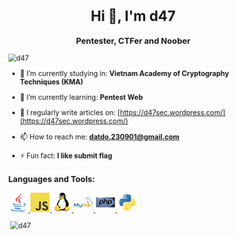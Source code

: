 <h1 align="center">Hi 👋, I'm d47</h1>
<h3 align="center">Pentester, CTFer and Noober</h3>

<p align="left"> <img src="https://komarev.com/ghpvc/?username=d47&label=Profile%20views&color=0e75b6&style=flat" alt="d47" /> </p>

- 🔭 I’m currently studying in: **Vietnam Academy of Cryptography Techniques (KMA)**

- 🌱 I’m currently learning: **Pentest Web**

- 📝 I regularly write articles on: [https://d47sec.wordpress.com/](https://d47sec.wordpress.com/)

- 📫 How to reach me: **datdo.230901@gmail.com**

- ⚡ Fun fact: **I like submit flag**


<h3 align="left">Languages and Tools:</h3>
<p align="left"> <a href="https://www.java.com" target="_blank"> <img src="https://raw.githubusercontent.com/devicons/devicon/master/icons/java/java-original.svg" alt="java" width="40" height="40"/> </a> <a href="https://developer.mozilla.org/en-US/docs/Web/JavaScript" target="_blank"> <img src="https://raw.githubusercontent.com/devicons/devicon/master/icons/javascript/javascript-original.svg" alt="javascript" width="40" height="40"/> </a> <a href="https://www.linux.org/" target="_blank"> <img src="https://raw.githubusercontent.com/devicons/devicon/master/icons/linux/linux-original.svg" alt="linux" width="40" height="40"/> </a> <a href="https://www.mysql.com/" target="_blank"> <img src="https://raw.githubusercontent.com/devicons/devicon/master/icons/mysql/mysql-original-wordmark.svg" alt="mysql" width="40" height="40"/> </a> <a href="https://www.php.net" target="_blank"> <img src="https://raw.githubusercontent.com/devicons/devicon/master/icons/php/php-original.svg" alt="php" width="40" height="40"/> </a> <a href="https://www.python.org" target="_blank"> <img src="https://raw.githubusercontent.com/devicons/devicon/master/icons/python/python-original.svg" alt="python" width="40" height="40"/> </a> </p>

<p>&nbsp;<img align="center" src="https://github-readme-stats.vercel.app/api?username=d47&show_icons=true&locale=en" alt="d47" /></p>

